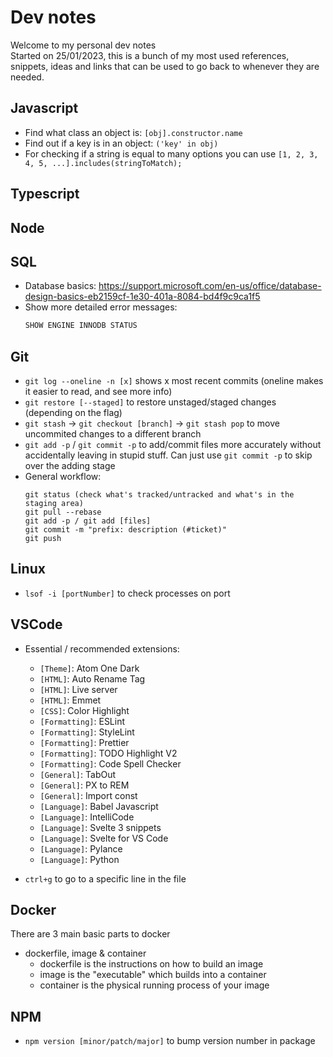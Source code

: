 # Dev notes

Welcome to my personal dev notes <br />
Started on 25/01/2023, this is a bunch of my most used references, snippets, ideas and links that can be used to go back to whenever they are needed.

## **Javascript**

-   Find what class an object is: `[obj].constructor.name`
-   Find out if a key is in an object: `('key' in obj)`
-   For checking if a string is equal to many options you can use `[1, 2, 3, 4, 5, ...].includes(stringToMatch);`

## **Typescript**

## **Node**

## **SQL**

-   Database basics: https://support.microsoft.com/en-us/office/database-design-basics-eb2159cf-1e30-401a-8084-bd4f9c9ca1f5
-   Show more detailed error messages:
    ```sql
    SHOW ENGINE INNODB STATUS
    ```

## **Git**

-   `git log --oneline -n [x]` shows x most recent commits (oneline makes it easier to read, and see more info)
-   `git restore [--staged]` to restore unstaged/staged changes (depending on the flag)
-   `git stash` -> `git checkout [branch]` -> `git stash pop` to move uncommited changes to a different branch
-   `git add -p` / `git commit -p` to add/commit files more accurately without accidentally leaving in stupid stuff. Can just use `git commit -p` to skip over the adding stage
-   General workflow:
    ```
    git status (check what's tracked/untracked and what's in the staging area)
    git pull --rebase
    git add -p / git add [files]
    git commit -m "prefix: description (#ticket)"
    git push
    ```

## **Linux**

-   `lsof -i [portNumber]` to check processes on port

## **VSCode**

-   Essential / recommended extensions:

    -   `[Theme]`: Atom One Dark
    -   `[HTML]`: Auto Rename Tag
    -   `[HTML]`: Live server
    -   `[HTML]`: Emmet
    -   `[CSS]`: Color Highlight
    -   `[Formatting]`: ESLint
    -   `[Formatting]`: StyleLint
    -   `[Formatting]`: Prettier
    -   `[Formatting]`: TODO Highlight V2
    -   `[Formatting]`: Code Spell Checker
    -   `[General]`: TabOut
    -   `[General]`: PX to REM
    -   `[General]`: Import const
    -   `[Language]`: Babel Javascript
    -   `[Language]`: IntelliCode
    -   `[Language]`: Svelte 3 snippets
    -   `[Language]`: Svelte for VS Code
    -   `[Language]`: Pylance
    -   `[Language]`: Python

-   `ctrl+g` to go to a specific line in the file

## **Docker**

There are 3 main basic parts to docker

-   dockerfile, image & container
    -   dockerfile is the instructions on how to build an image
    -   image is the "executable" which builds into a container
    -   container is the physical running process of your image

## **NPM**

-   `npm version [minor/patch/major]` to bump version number in package
